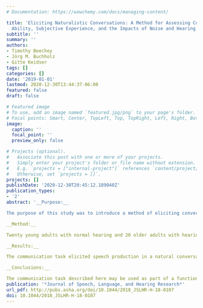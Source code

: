 ```yaml
---
# Documentation: https://wowchemy.com/docs/managing-content/

title: 'Eliciting Naturalistic Conversations: A Method for Assessing Communication
  Ability, Subjective Experience, and the Impacts of Noise and Hearing Impairment'
subtitle: ''
summary: ''
authors:
- Timothy Beechey
- Jörg M. Buchholz
- Gitte Keidser
tags: []
categories: []
date: '2019-01-01'
lastmod: 2020-12-30T13:44:37-06:00
featured: false
draft: false

# Featured image
# To use, add an image named `featured.jpg/png` to your page's folder.
# Focal points: Smart, Center, TopLeft, Top, TopRight, Left, Right, BottomLeft, Bottom, BottomRight.
image:
  caption: ''
  focal_point: ''
  preview_only: false

# Projects (optional).
#   Associate this post with one or more of your projects.
#   Simply enter your project's folder or file name without extension.
#   E.g. `projects = ["internal-project"]` references `content/project/deep-learning/index.md`.
#   Otherwise, set `projects = []`.
projects: []
publishDate: '2020-12-30T20:45:12.189040Z'
publication_types:
- '2'
abstract: '__Purpose:__

The purpose of this study was to introduce a method of eliciting conversational behavior with many aspects of realism, which may be used to study the impacts of hearing impairment and noise on verbal communication; to describe the characteristics of speech and language participants produced during the task; and to assess participants' engagement and motivation while completing the task.

__Method:__

Twenty young adults with normal hearing and 20 older adults with hearing impairment took part in face-to-face conversations while completing a referential communication puzzle task designed to elicit natural conversational speech production and language with a number of realistic characteristics. Participants rated the difficulty and relevance of acoustic scenes for communication and their engagement in conversations.

__Results:__

The communication task elicited speech production in a natural conversational register and language with many realistic characteristics, including complex linguistic constructions and typical disfluencies found in everyday speech, and approximately balanced contributions within dyads. Subjective ratings suggest that the task is robust to learning and fatigue effects and that participants remained highly engaged throughout the experiment. All participants were able to maintain successful communication regardless of background noise level and degree of hearing impairment.

__Conclusions:__

The communication task described here may be used as part of a functional assessment of the ability to communicate in the presence of noise and hearing impairment. Although existing speech assessments have many strengths, they do not take into account the inherently interactive nature of spoken communication or the effects of motivation and engagement.'
publication: '*Journal of Speech, Language, and Hearing Research*'
url_pdf: http://pubs.asha.org/doi/10.1044/2018_JSLHR-H-18-0107
doi: 10.1044/2018_JSLHR-H-18-0107
---
```

